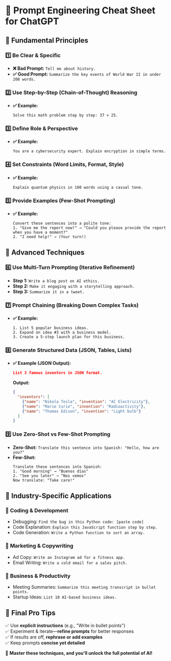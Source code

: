 # 🚀 Prompt Engineering Cheat Sheet for ChatGPT

## 📌 **Fundamental Principles**

### 1️⃣ Be Clear & Specific
- **❌ Bad Prompt:** `Tell me about history.`
- **✅ Good Prompt:** `Summarize the key events of World War II in under 200 words.`

### 2️⃣ Use Step-by-Step (Chain-of-Thought) Reasoning
- **✅ Example:**  
  ```
  Solve this math problem step by step: 37 × 25.
  ```

### 3️⃣ Define Role & Perspective
- **✅ Example:**  
  ```
  You are a cybersecurity expert. Explain encryption in simple terms.
  ```

### 4️⃣ Set Constraints (Word Limits, Format, Style)
- **✅ Example:**  
  ```
  Explain quantum physics in 100 words using a casual tone.
  ```

### 5️⃣ Provide Examples (Few-Shot Prompting)
- **✅ Example:**  
  ```
  Convert these sentences into a polite tone:
  1. "Give me the report now!" → "Could you please provide the report when you have a moment?"
  2. "I need help!" → (Your turn!)
  ```

## 📌 **Advanced Techniques**

### 6️⃣ Use Multi-Turn Prompting (Iterative Refinement)
- **Step 1:** `Write a blog post on AI ethics.`
- **Step 2:** `Make it engaging with a storytelling approach.`
- **Step 3:** `Summarize it in a tweet.`

### 7️⃣ Prompt Chaining (Breaking Down Complex Tasks)
- **✅ Example:**  
  ```
  1. List 5 popular business ideas.
  2. Expand on idea #3 with a business model.
  3. Create a 5-step launch plan for this business.
  ```

### 8️⃣ Generate Structured Data (JSON, Tables, Lists)
- **✅ Example (JSON Output):**
  ```json
  List 3 famous inventors in JSON format.
  ```
  **Output:**
  ```json
  {
    "inventors": [
      {"name": "Nikola Tesla", "invention": "AC Electricity"},
      {"name": "Marie Curie", "invention": "Radioactivity"},
      {"name": "Thomas Edison", "invention": "Light bulb"}
    ]
  }
  ```

### 9️⃣ Use Zero-Shot vs Few-Shot Prompting
- **Zero-Shot:** `Translate this sentence into Spanish: "Hello, how are you?"`
- **Few-Shot:**
  ```
  Translate these sentences into Spanish:
  1. "Good morning" → "Buenos días"
  2. "See you later" → "Nos vemos"
  Now translate: "Take care!"
  ```

## 📌 **Industry-Specific Applications**

### 🔹 **Coding & Development**
- Debugging: `Find the bug in this Python code: [paste code]`
- Code Explanation: `Explain this JavaScript function step by step.`
- Code Generation: `Write a Python function to sort an array.`

### 🔹 **Marketing & Copywriting**
- Ad Copy: `Write an Instagram ad for a fitness app.`
- Email Writing: `Write a cold email for a sales pitch.`

### 🔹 **Business & Productivity**
- Meeting Summaries: `Summarize this meeting transcript in bullet points.`
- Startup Ideas: `List 10 AI-based business ideas.`

## 🎯 **Final Pro Tips**
✅ Use **explicit instructions** (e.g., "Write in bullet points")  
✅ Experiment & iterate—**refine prompts** for better responses  
✅ If results are off, **rephrase or add examples**  
✅ Keep prompts **concise yet detailed**  

🚀 **Master these techniques, and you'll unlock the full potential of AI!**
